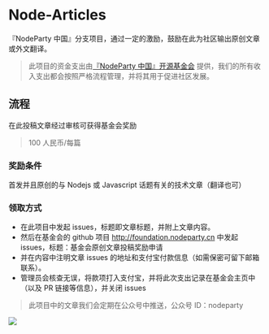 # Node-Articles

『NodeParty 中国』分支项目，通过一定的激励，鼓励在此为社区输出原创文章或外文翻译。

> 此项目的资金支出由[『NodeParty 中国』开源基金会](https://github.com/NodeParty-China/Node-OpenSource-Foundation) 提供，我们的所有收入支出都会按照严格流程管理，并将其用于促进社区发展。


## 流程

在此投稿文章经过审核可获得基金会奖励

> 100 人民币/每篇

### 奖励条件

首发并且原创的与 Nodejs 或 Javascript 话题有关的技术文章（翻译也可）

### 领取方式

 * 在此项目中发起 issues，标题即文章标题，并附上文章内容。
 * 然后在基金会的 github 项目 http://foundation.nodeparty.cn 中发起 issues，标题：基金会原创文章投稿奖励申请
 * 并在内容中注明文章 issues 的地址和支付宝付款信息（如需保密可留下邮箱联系）。
 * 管理员会核查无误，将款项打入支付宝，并将此次支出记录在基金会主页中（以及 PR 链接等信息），并关闭 issues

> 此项目中的文章我们会定期在公众号中推送，公众号 ID：nodeparty

![](https://img.souche.com/test/9992d24960103eac8dccdfa373732f0d.jpg)
